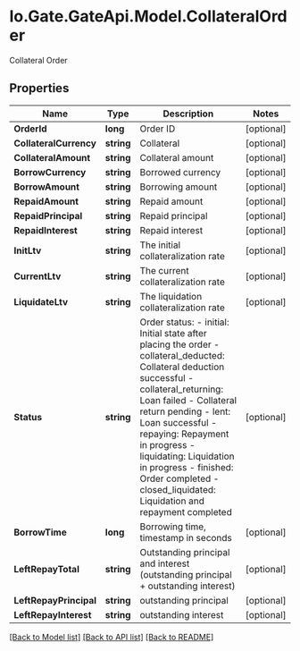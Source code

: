 
# Io.Gate.GateApi.Model.CollateralOrder

Collateral Order

## Properties

Name | Type | Description | Notes
------------ | ------------- | ------------- | -------------
**OrderId** | **long** | Order ID | [optional] 
**CollateralCurrency** | **string** | Collateral | [optional] 
**CollateralAmount** | **string** | Collateral amount | [optional] 
**BorrowCurrency** | **string** | Borrowed currency | [optional] 
**BorrowAmount** | **string** | Borrowing amount | [optional] 
**RepaidAmount** | **string** | Repaid amount | [optional] 
**RepaidPrincipal** | **string** | Repaid principal | [optional] 
**RepaidInterest** | **string** | Repaid interest | [optional] 
**InitLtv** | **string** | The initial collateralization rate | [optional] 
**CurrentLtv** | **string** | The current collateralization rate | [optional] 
**LiquidateLtv** | **string** | The liquidation collateralization rate | [optional] 
**Status** | **string** | Order status: - initial: Initial state after placing the order - collateral_deducted: Collateral deduction successful - collateral_returning: Loan failed - Collateral return pending - lent: Loan successful - repaying: Repayment in progress - liquidating: Liquidation in progress - finished: Order completed - closed_liquidated: Liquidation and repayment completed | [optional] 
**BorrowTime** | **long** | Borrowing time, timestamp in seconds | [optional] 
**LeftRepayTotal** | **string** | Outstanding principal and interest (outstanding principal + outstanding interest) | [optional] 
**LeftRepayPrincipal** | **string** | outstanding principal | [optional] 
**LeftRepayInterest** | **string** | outstanding interest | [optional] 

[[Back to Model list]](../README.md#documentation-for-models)
[[Back to API list]](../README.md#documentation-for-api-endpoints)
[[Back to README]](../README.md)
